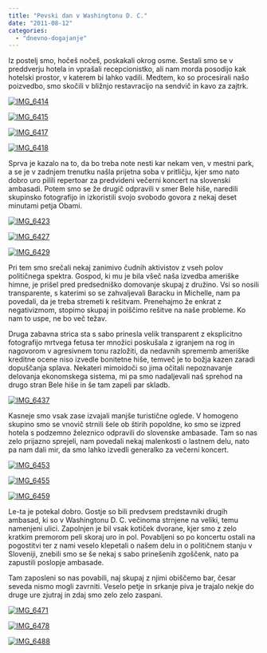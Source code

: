 ```yaml
---
title: "Pevski dan v Washingtonu D. C."
date: "2011-08-12"
categories:
  - "dnevno-dogajanje"
---
```


Iz postelj smo, hočeš nočeš, poskakali okrog osme. Sestali smo se v preddverju hotela in vprašali recepcionistko, ali nam morda posodijo kak hotelski prostor, v katerem bi lahko vadili. Medtem, ko so procesirali našo poizvedbo, smo skočili v bližnjo restavracijo na sendvič in kavo za zajtrk.

[![IMG_6414](/images/amerika/img_6414.jpg "IMG_6414")](/images/amerika/img_6414.jpg)

[![IMG_6415](/images/amerika/img_6415.jpg "IMG_6415")](/images/amerika/img_6415.jpg)

[![IMG_6417](/images/amerika/img_6417.jpg "IMG_6417")](/images/amerika/img_6417.jpg)

[![IMG_6418](/images/amerika/img_6418.jpg "IMG_6418")](/images/amerika/img_6418.jpg)

Sprva je kazalo na to, da bo treba note nesti kar nekam ven, v mestni park, a se je v zadnjem trenutku našla prijetna soba v pritličju, kjer smo nato dobro uro pilili repertoar za predvideni večerni koncert na slovenski ambasadi. Potem smo se že drugič odpravili v smer Bele hiše, naredili skupinsko fotografijo in izkoristili svojo svobodo govora z nekaj deset minutami petja Obami.

[![IMG_6423](/images/amerika/img_6423.jpg "IMG_6423")](/images/amerika/img_6423.jpg)

[![IMG_6427](/images/amerika/img_6427.jpg "IMG_6427")](/images/amerika/img_6427.jpg)

[![IMG_6429](/images/amerika/img_6429.jpg "IMG_6429")](/images/amerika/img_6429.jpg)

Pri tem smo srečali nekaj zanimivo čudnih aktivistov z vseh polov političnega spektra. Gospod, ki mu je bila všeč naša izvedba ameriške himne, je prišel pred predsedniško domovanje skupaj z družino. Vsi so nosili transparente, s katerimi so se zahvaljevali Baracku in Michelle, nam pa povedali, da je treba stremeti k rešitvam. Prenehajmo že enkrat z negativizmom, stopimo skupaj in poiščimo rešitve na naše probleme. Ko nam to uspe, ne bo več težav.

Druga zabavna strica sta s sabo prinesla velik transparent z eksplicitno fotografijo mrtvega fetusa ter množici poskušala z igranjem na rog in nagovorom v agresivnem tonu razložiti, da nedavnih sprememb ameriške kreditne ocene niso izvedle bonitetne hiše, temveč je to božja kazen zaradi dopuščanja splava. Nekateri mimoidoči so jima očitali nepoznavanje delovanja ekonomskega sistema, mi pa smo nadaljevali naš sprehod na drugo stran Bele hiše in še tam zapeli par skladb.

[![IMG_6437](/images/amerika/img_6437.jpg "IMG_6437")](/images/amerika/img_6437.jpg)

Kasneje smo vsak zase izvajali manjše turistične oglede. V homogeno skupino smo se vnovič strnili šele ob štirih popoldne, ko smo se izpred hotela s podzemno železnico odpravili do slovenske ambasade. Tam so nas zelo prijazno sprejeli, nam povedali nekaj malenkosti o lastnem delu, nato pa nam dali mir, da smo lahko izvedli generalko za večerni koncert.

[![IMG_6453](/images/amerika/img_6453.jpg "IMG_6453")](/images/amerika/img_6453.jpg)

[![IMG_6455](/images/amerika/img_6455.jpg "IMG_6455")](/images/amerika/img_6455.jpg)

[![IMG_6459](/images/amerika/img_6459.jpg "IMG_6459")](/images/amerika/img_6459.jpg)

Le-ta je potekal dobro. Gostje so bili predvsem predstavniki drugih ambasad, ki so v Washingtonu D. C. večinoma strnjene na veliki, temu namenjeni ulici. Zapolnjen je bil vsak kotiček dvorane, kjer smo z zelo kratkim premorom peli skoraj uro in pol. Povabljeni so po koncertu ostali na pogostitvi ter z nami veselo klepetali o našem delu in o političnem stanju v Sloveniji, znebili smo se še nekaj s sabo prinešenih zgoščenk, nato pa zapustili poslopje ambasade.

Tam zaposleni so nas povabili, naj skupaj z njimi obiščemo bar, česar seveda nismo mogli zavrniti. Veselo petje in srkanje piva je trajalo nekje do druge ure zjutraj in zdaj smo zelo zelo zaspani.

[![IMG_6471](/images/amerika/img_6471.jpg "IMG_6471")](/images/amerika/img_6471.jpg)

[![IMG_6478](/images/amerika/img_6478.jpg "IMG_6478")](/images/amerika/img_6478.jpg)

[![IMG_6488](/images/amerika/img_6488.jpg "IMG_6488")](/images/amerika/img_6488.jpg)
